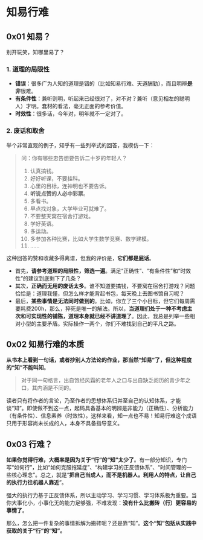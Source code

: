 # 知易行难

## 0x01 知易？

别开玩笑，知哪里易了？

### 1. 道理的局限性

- **错误**：很多广为人知的道理是错的（比如知易行难、天道酬勤），而且明辨**是非**很难。
- **有条件性**：兼听则明，听起来已经很对了，对不对？兼听（意见相左的聪明人）才明。蠢材的看法，毫无正面的参考价值。
- **时效性**：很多话，今年对，明年就不一定对了。

### 2. 废话和取舍

举个非常直观的例子，知乎有一些列举式的回答，我模仿一下：

> 问：你有哪些忠告想要告诉二十岁的年轻人？ 
> 
> 1. 认真搞钱。 
> 2. 好好听课，不要挂科。 
> 3. 心里的目标，连神明也不要告诉。 
> 4. **听说点赞的人必中彩票**。
> 5. 多看书。 
> 6. 早点找对象，大学毕业可就难了。 
> 7. 不要整天窝在宿舍打游戏。 
> 8. 学好英语。 
> 9. 多运动。
> 10. 多参加各种比赛，比如大学生数学竞赛、数学建模。 
> 11. ……

这种回答的赞和收藏多得离谱，但我的评价是，**它们都是屁话**。

- 首先，**请参考道理的局限性，筛选一遍**。满足“正确性”、“有条件性”和“时效性”的建议到底剩下了几条？
- 其次，**正确而无用的废话太多**。谁不知道要搞钱，不要窝在宿舍打游戏？问题恰恰是：道理我懂，但怎么样才能背起书包，每天晚上去图书馆自习呢？
- 最后，**某些事情是无法同时做到的**。比如，你立了三个小目标，但它们每周需要耗费200h，那么，猝死是唯一的解法。所以，**当道理们处于一种不考虑主次和可实现性的铺陈，道理本身就已经不讲道理了**。因此，我总是列举一些相对小型的主要矛盾。实际操作一两个，你们不难找到自己的平凡之路。

## 0x02 知易行难的本质

**从书本上看到一句话，或者抄别人方法论的作业，那当然“知易”了，但这种程度的“知”不能叫知**。

> 对于同一句格言，出自饱经风霜的老年人之口与出自缺乏阅历的青少年之口，其内涵是不同的。

读者只有将作者的言论，乃至作者的思想体系归并至自己的认知体系，才能谈“知”。即使做不到这一点，起码具备基本的明辨是非能力（正确性）、分析能力（有条件性）、信息素养（时效性）。这样来看，知一点也不易！知易行难这个成语只用于形容尚未长成的人，本身不具备指导意义。

## 0x03 行难？

**如果你觉得行难，大概率是因为关于“行”的“知”太少了**。有一部分知识，专门写“如何行”，比如“如何克服拖延症”、“构建学习的正反馈体系”、“时间管理的一些核心理念”。总之，就是“**把自己当成人，而不是机器人。利用人的特点，让自己的执行力往机器人靠近**”。

强大的执行力基于正反馈体系，所以主动学习、学习习惯、学习体系极为重要。当你大事化小，小事化无的能力足够强，不难发现：**没有什么比搬砖（行）更容易的事情了**。

那么，怎么把一件复杂的事情拆解为搬砖呢？还是靠“知”。**这个“知”包括从实践中获取的关于“行”的“知”。**